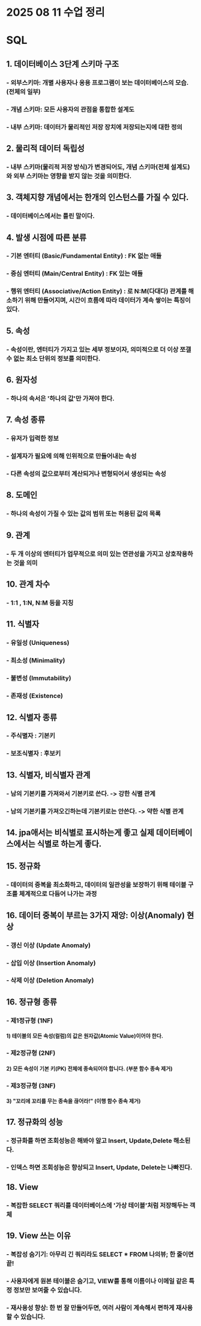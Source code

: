 # 2025 08 11 수업 정리
# SQL
## 1. 데이터베이스 3단계 스키마 구조
### - 외부스키마: 개별 사용자나 응용 프로그램이 보는 데이터베이스의 모습. (전체의 일부)
### - 개념 스키마: 모든 사용자의 관점을 통합한 설계도
### - 내부 스키마: 데이터가 물리적인 저장 장치에 저장되는지에 대한 정의
## 2. 물리적 데이터 독립성
### - 내부 스키마(물리적 저장 방식)가 변경되어도, 개념 스키마(전체 설계도)와 외부 스키마는 영향을 받지 않는 것을 의미한다.
## 3. 객체지향 개념에서는 한개의 인스턴스를 가질 수 있다. 
### - 데이터베이스에서는 틀린 말이다.
## 4. 발생 시점에 따른 분류
### - 기본 엔터티 (Basic/Fundamental Entity) : FK 없는 애들
### - 중심 엔터티 (Main/Central Entity) : FK 있는 애들
### - 행위 엔터티 (Associative/Action Entity) : 로 N:M(다대다) 관계를 해소하기 위해 만들어지며, 시간이 흐름에 따라 데이터가 계속 쌓이는 특징이 있다.
## 5. 속성
### - 속성이란, 엔터티가 가지고 있는 세부 정보이자, 의미적으로 더 이상 쪼갤 수 없는 최소 단위의 정보를 의미한다.
## 6. 원자성
### - 하나의 속서은 '하나의 값'만 가져야 한다.
## 7. 속성 종류
### - 유저가 입력한 정보
### - 설계자가 필요에 의해 인위적으로 만들어내는 속성
### - 다른 속성의 값으로부터 계산되거나 변형되어서 생성되는 속성
## 8. 도메인
### - 하나의 속성이 가질 수 있는 값의 범위 또는 허용된 값의 목록
## 9. 관계
### - 두 개 이상의 엔터티가 업무적으로 의미 있는 연관성을 가지고 상호작용하는 것을 의미
## 10. 관계 차수 
### - 1:1 , 1:N, N:M 등을 지칭
## 11. 식별자
### - 유일성 (Uniqueness)
### - 최소성 (Minimality)
### - 불변성 (Immutability)
### - 존재성 (Existence)
## 12. 식별자 종류
### - 주식별자 : 기본키
### - 보조식별자 : 후보키
## 13. 식별자, 비식별자 관계
### - 남의 기본키를 가져와서 기본키로 쓴다. -> 강한 식별 관계
### - 남의 기본키를 가져오긴하는데 기본키로는 안쓴다. -> 약한 식별 관계
## 14. jpa애서는 비식별로 표시하는게 좋고 실제 데이터베이스에서는 식별로 하는게 좋다.
## 15. 정규화
### - 데이터의 중복을 최소화하고, 데이터의 일관성을 보장하기 위해 테이블 구조를 체계적으로 다듬어 나가는 과정
## 16. 데이터 중복이 부르는 3가지 재앙: 이상(Anomaly) 현상
### - 갱신 이상 (Update Anomaly)
### - 삽입 이상 (Insertion Anomaly)
### - 삭제 이상 (Deletion Anomaly)
## 16. 정규형 종류
### - 제1정규형 (1NF)
#### 1) 테이블의 모든 속성(컬럼)의 값은 원자값(Atomic Value)이어야 한다.
### - 제2정규형 (2NF)
#### 2) 모든 속성이 기본 키(PK) 전체에 종속되어야 합니다. (부분 함수 종속 제거)
### - 제3정규형 (3NF)
#### 3) "꼬리에 꼬리를 무는 종속을 끊어라!" (이행 함수 종속 제거)
## 17. 정규화의 성능
### - 정규화를 하면 조회성능은 해봐야 알고 Insert, Update,Delete 해소된다.
### - 인덱스 하면 조회성능은 향상되고 Insert, Update, Delete는 나빠진다.
## 18. View
### - 복잡한 SELECT 쿼리를 데이터베이스에 '가상 테이블'처럼 저장해두는 객체
## 19. View 쓰는 이유
### - 복잡성 숨기기: 아무리 긴 쿼리라도 SELECT * FROM 나의뷰; 한 줄이면 끝!
### - 사용자에게 원본 테이블은 숨기고, VIEW를 통해 이름이나 이메일 같은 특정 정보만 보여줄 수 있습니다.
### - 재사용성 향상: 한 번 잘 만들어두면, 여러 사람이 계속해서 편하게 재사용할 수 있습니다.
